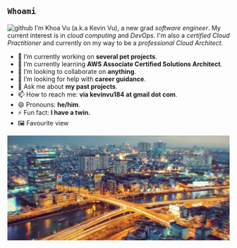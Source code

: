 ## `Whoami`
![github](https://user-images.githubusercontent.com/43775190/124498826-387f9000-dde7-11eb-9d4a-39f0384002cb.gif)
I'm Khoa Vu (a.k.a Kevin Vu), a new grad *software engineer*. My current interest is in *cloud computing* and *DevOps*. I'm also a *certified Cloud Practitioner* and currently on my way to be a *professional Cloud Architect*.

- 🔭 I’m currently working on **several pet projects**.
- 🌱 I’m currently learning **AWS Associate Certified Solutions Architect**.
- 👯 I’m looking to collaborate on **anything**.
- 🤔 I’m looking for help with **career guidance**.
- 💬 Ask me about **my past projects**.
- 📫 How to reach me: **via kevinvu184 at gmail dot com**.
- 😄 Pronouns: **he/him**.
- ⚡ Fun fact: **I have a twin.**
- 🖼️ Favourite view

![saigon](https://github.com/kevinvu184/kevinvu184/blob/master/saigon.jpg)
